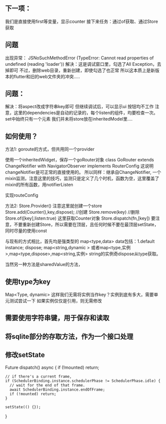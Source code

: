
## 下一项：
我们是直接使用first等变量，显示counter
接下来任务：通过of获取、通过Store获取

## 问题
出现异常：
JSNoSuchMethodError (TypeError: Cannot read properties of undefined (reading 'loader'))
解决：这是调试窗口里，勾选了All Exception，去掉即可
不过，删除web目录，重新创建，即使勾选了也正常
所以这本质上是新版本的flutter和旧的web文件夹的冲突.....

## 问题：
解决：将aspect改成字符串key即可
但继续调试后，可以显示ui
按钮均不工作
注意，这里的dependencies是自动的记录的，每个listen的组件，均要检查一次。set中始终只有一个元素
我们并未将store放在inheritedModel里....



## 如何使用？

方法1: goroute的方式，但共用同一个provider

使用一个inheritedWidget，保存一个goRouter对象
class GoRouter extends ChangeNotifier
    with NavigatorObserver
    implements RouterConfig<RouteMatchList> 
这说明changeNotifier是可正常的直接使用的。
所以同样：继承自ChangeNotifier, 一个mixin监测，注意这里的技巧，监测只是定义了几个时机，函数为空，这里覆盖了mixin的所有函数，用notifierListen

实现routeConfig


方法2:
Store.Provider() 注意这里就创建一个store
Store.add<Counter>(Counter(),key,dispose); //创建
Store.remove<Counter>(key) //删除
Store.of<Counter>([key],listen:true) 这里获取Counter对象
Store.dispatch<Counter>(fn,[key])
要注意，不要重新创建Store，所以需要在顶层，且任何时候不要在最顶层setState，同时尽量的使用const

与现有的方式相比，首先均是强类型的
map<type,data>
data包括：1.default instance; dispose;  map<string,dynamic >
或者map<type,实例>,map<type,dispose>,map<string,实例>
string的实例奇dispose从type获取。

当然另一种方法是sharedValue的方法，

## 使用type为key

Map<Type, dynamic>
这样我们无需将实例当作key？实例到底有多大，需要单元测试尝试一下
如果实例仅仅是引用，则无需修改

## 需要使用字符串键，用于保存和读取

## 将sqlite部分的存取方法，作为一个接口处理

## 修改setState
Future<void> dispatch() async {
    if (!mounted) return;

    // if there's a current frame,
    if (SchedulerBinding.instance.schedulerPhase != SchedulerPhase.idle) {
      // wait for the end of that frame.
      await SchedulerBinding.instance.endOfFrame;
      if (!mounted) return;
    }

    setState(() {});
  }